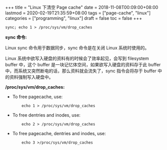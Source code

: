 +++
title = "Linux 下清空 Page cache"
date = 2018-11-08T00:09:00+08:00
lastmod = 2020-02-19T21:35:59+08:00
tags = ["page-cache", "linux"]
categories = ["programming", "linux"]
draft = false
toc = false
+++

```shell
sync; echo 1 > /proc/sys/vm/drop_caches
```

<!--more-->

**sync 命令:**

Linux sync 命令用于数据同步，sync 命令是在关闭 Linux 系统时使用的。

Linux 系统中欲写入硬盘的资料有的时候会了效率起见，会写到 filesystem buffer 中，这个 buffer 是一块记忆体空间，如果欲写入硬盘的资料存于此 buffer 中，而系统又突然断电的话，那么资料就会流失了，sync 指令会将存于 buffer 中的资料强制写入硬盘中。

**/proc/sys/vm/drop\_caches:**

-   To free pagecache, use:

    ```shell
        echo 1 > /proc/sys/vm/drop_caches
    ```
-   To free dentries and inodes, use:

    ```shell
        echo 2 > /proc/sys/vm/drop_caches
    ```
-   To free pagecache, dentries and inodes, use:

    ```shell
        echo 3 >/proc/sys/vm/drop_caches
    ```

